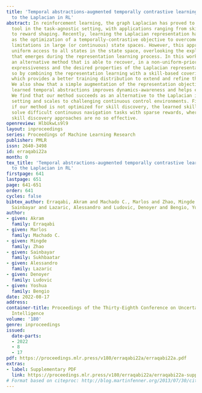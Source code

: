 ```yaml
---
title: 'Temporal abstractions-augmented temporally contrastive learning: An alternative
  to the Laplacian in RL'
abstract: In reinforcement learning, the graph Laplacian has proved to be a valuable
  tool in the task-agnostic setting, with applications ranging from skill discovery
  to reward shaping. Recently, learning the Laplacian representation has been framed
  as the optimization of a temporally-contrastive objective to overcome its computational
  limitations in large (or continuous) state spaces. However, this approach requires
  uniform access to all states in the state space, overlooking the exploration problem
  that emerges during the representation learning process. In this work, we propose
  an alternative method that is able to recover, in a non-uniform-prior setting, the
  expressiveness and the desired properties of the Laplacian representation. We do
  so by combining the representation learning with a skill-based covering policy,
  which provides a better training distribution to extend and refine the representation.
  We also show that a simple augmentation of the representation objective with the
  learned temporal abstractions improves dynamics-awareness and helps exploration.
  We find that our method succeeds as an alternative to the Laplacian in the non-uniform
  setting and scales to challenging continuous control environments. Finally, even
  if our method is not optimized for skill discovery, the learned skills can successfully
  solve difficult continuous navigation tasks with sparse rewards, where standard
  skill discovery approaches are no so effective.
openreview: HlbUkwLs9l9
layout: inproceedings
series: Proceedings of Machine Learning Research
publisher: PMLR
issn: 2640-3498
id: erraqabi22a
month: 0
tex_title: 'Temporal abstractions-augmented temporally contrastive learning: An alternative
  to the Laplacian in RL'
firstpage: 641
lastpage: 651
page: 641-651
order: 641
cycles: false
bibtex_author: Erraqabi, Akram and Machado C., Marlos and Zhao, Mingde and Sukhbaatar,
  Sainbayar and Lazaric, Alessandro and Ludovic, Denoyer and Bengio, Yoshua
author:
- given: Akram
  family: Erraqabi
- given: Marlos
  family: Machado C.
- given: Mingde
  family: Zhao
- given: Sainbayar
  family: Sukhbaatar
- given: Alessandro
  family: Lazaric
- given: Denoyer
  family: Ludovic
- given: Yoshua
  family: Bengio
date: 2022-08-17
address:
container-title: Proceedings of the Thirty-Eighth Conference on Uncertainty in Artificial
  Intelligence
volume: '180'
genre: inproceedings
issued:
  date-parts:
  - 2022
  - 8
  - 17
pdf: https://proceedings.mlr.press/v180/erraqabi22a/erraqabi22a.pdf
extras:
- label: Supplementary PDF
  link: https://proceedings.mlr.press/v180/erraqabi22a/erraqabi22a-supp.pdf
# Format based on citeproc: http://blog.martinfenner.org/2013/07/30/citeproc-yaml-for-bibliographies/
---
```

